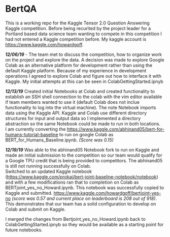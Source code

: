 # BertQA

This is a working repo for the Kaggle Tensor 2.0 Question Answering Kaggle competition. Before being recurited by the project leader for a Portland based data science team wanting to compete in this competition I had not entered a Kaggle competition before. My kaggle account is https://www.kaggle.com/howardgoff.

**_12/06/19_** - The team met to discuss the competition, how to organize work on the project and explore the data. A decision was made to explore Google Colab as an alternative platform for development rather than using the default Kaggle platform. Because of my experience in development operations I agreed to explore Colab and figure out how to interface it with Kaggle. My initial attempts at this can be seen in ColabGettingStarted.ipnyb

**_12/13/19_** Created initial Notebooks at Colab and created functionality to establish an SSH shell connection to the colab with the vim editor available if team members wanted to use it (default Colab does not inclue functionality to log into the virtual machine). The note Notebook imports data using the Kaggle API. Kaggle and Colab use different directory structures for input and output data so I implemented a directory abstraction so the same Notebook could be made to run in both locations.<br>
I am currently converting the https://www.kaggle.com/abhinand05/bert-for-humans-tutorial-baseline to run on google Colab as BERT_for_Humans_Baseline.ipynb. <em>(Score was 0.15)</em>

**_12/19/19_** Was able to the abhinand05 Notebook fork to run on Kaggle and made an initial submission to the competition so our team would qualify for a Google TPU credit that is being provided to competitors. The abhinand05 is still not running successfully on Colab.<br>
Switched to an updated Kaggle notebook (https://www.kaggle.com/prokaj/bert-joint-baseline-notebook/notebook) and with a few modifications ran that to completion on Colab as BERTjoint_yes_no_Howard.ipynb. This notebook was successfully copied to Kaggle and submitted. https://www.kaggle.com/howardgoff/bertjoint-yes-no <em>(score was 0.57 and current place on leaderboard is 208 out of 918)</em>.<br>
This demonstrates that our team has a solid configuration to develop on Colab and submit on Kaggle.<p>
I merged the changes from Bertjoint_yes_no_Howard.ipynb back to ColabGettingStarted.ipnyb so they would be available as a starting point for future notebooks.
